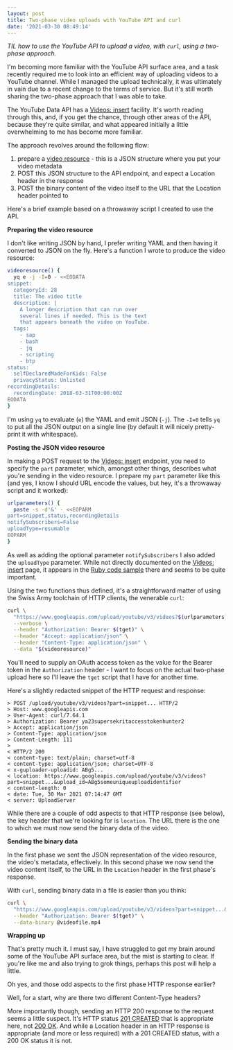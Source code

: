 ```yaml
---
layout: post
title: Two-phase video uploads with YouTube API and curl
date: '2021-03-30 08:49:14'
---
```


_TIL how to use the YouTube API to upload a video, with `curl`, using a two-phase approach._

I'm becoming more familiar with the YouTube API surface area, and a task recently required me to look into an efficient way of uploading videos to a YouTube channel. While I managed the upload technically, it was ultimately in vain due to a recent change to the terms of service. But it's still worth sharing the two-phase approach that I was able to take.

The YouTube Data API has a [Videos: insert](https://developers.google.com/youtube/v3/docs/videos/insert) facility. It's worth reading through this, and, if you get the chance, through other areas of the API, because they're quite similar, and what appeared initially a little overwhelming to me has become more familiar.

The approach revolves around the following flow:

1. prepare a [video resource](https://developers.google.com/youtube/v3/docs/videos#resource) - this is a JSON structure where you put your video metadata
1. POST this JSON structure to the API endpoint, and expect a Location header in the response
1. POST the binary content of the video itself to the URL that the Location header pointed to

Here's a brief example based on a throwaway script I created to use the API.

**Preparing the video resource**

I don't like writing JSON by hand, I prefer writing YAML and then having it converted to JSON on the fly. Here's a function I wrote to produce the video resource:

```bash
videoresource() {
  yq e -j -I=0 - <<EODATA
snippet:
  categoryId: 28
  title: The video title
  description: |
    A longer description that can run over
    several lines if needed. This is the text
    that appears beneath the video on YouTube.
  tags:
    - sap
    - bash
    - jq
    - scripting
    - btp
status:
  selfDeclaredMadeForKids: False
  privacyStatus: Unlisted
recordingDetails:
  recordingDate: 2018-03-31T00:00:00Z
EODATA
}
```

I'm using `yq` to evaluate (`e`) the YAML and emit JSON (`-j`). The `-I=0` tells `yq` to put all the JSON output on a single line (by default it will nicely pretty-print it with whitespace).

**Posting the JSON video resource**

In making a POST request to the [Videos: insert](https://developers.google.com/youtube/v3/docs/videos/insert) endpoint, you need to specify the `part` parameter, which, amongst other things, describes what you're sending in the video resource. I prepare my `part` parameter like this (and yes, I know I should URL encode the values, but hey, it's a throwaway script and it worked):

```bash
urlparameters() {
  paste -s -d'&' - <<EOPARM
part=snippet,status,recordingDetails
notifySubscribers=False
uploadType=resumable
EOPARM
}
```

As well as adding the optional parameter `notifySubscribers` I also added the `uploadType` parameter. While not directly documented on the [Videos: insert](https://developers.google.com/youtube/v3/docs/videos/insert) page, it appears in the [Ruby code sample](https://developers.google.com/youtube/v3/docs/videos/insert#ruby) there and seems to be quite important.

Using the two functions thus defined, it's a straightforward matter of using the Swiss Army toolchain of HTTP clients, the venerable `curl`:

```bash
curl \
  "https://www.googleapis.com/upload/youtube/v3/videos?$(urlparameters)" \
  --verbose \
  --header "Authorization: Bearer $(tget)" \
  --header "Accept: application/json" \
  --header "Content-Type: application/json" \
  --data "$(videoresource)"
```

You'll need to supply an OAuth access token as the value for the Bearer token in the `Authorization` header - I want to focus on the actual two-phase upload here so I'll leave the `tget` script that I have for another time.

Here's a slightly redacted snippet of the HTTP request and response:

```
> POST /upload/youtube/v3/videos?part=snippet... HTTP/2
> Host: www.googleapis.com
> User-Agent: curl/7.64.1
> Authorization: Bearer ya23supersekritaccesstokenhunter2
> Accept: application/json
> Content-Type: application/json
> Content-Length: 111
>
< HTTP/2 200
< content-type: text/plain; charset=utf-8
< content-type: application/json; charset=UTF-8
< x-guploader-uploadid: ABg5...
< location: https://www.googleapis.com/upload/youtube/v3/videos?part=snippet...&upload_id=ABg5someuniqueuploadidentifier
< content-length: 0
< date: Tue, 30 Mar 2021 07:14:47 GMT
< server: UploadServer
```

While there are a couple of odd aspects to that HTTP response (see below), the key header that we're looking for is `location`. The URL there is the one to which we must now send the binary data of the video.

**Sending the binary data**

In the first phase we sent the JSON representation of the video resource, the video's metadata, effectively. In this second phase we now send the video content itself, to the URL in the `Location` header in the first phase's response.

With `curl`, sending binary data in a file is easier than you think:

```bash
curl \
  "https://www.googleapis.com/upload/youtube/v3/videos?part=snippet...&upload_id=ABg5someuniqueuploadidentifier" \
  --header "Authorization: Bearer $(tget)" \
  --data-binary @videofile.mp4
```

**Wrapping up**

That's pretty much it. I must say, I have struggled to get my brain around some of the YouTube API surface area, but the mist is starting to clear. If you're like me and also trying to grok things, perhaps this post will help a little.

Oh yes, and those odd aspects to the first phase HTTP response earlier?

Well, for a start, why are there two different Content-Type headers?

More importantly though, sending an HTTP 200 response to the request seems a little suspect. It's HTTP status [201 CREATED](https://tools.ietf.org/html/rfc2616#section-10.2.2) that is appropriate here, not [200 OK](https://tools.ietf.org/html/rfc2616#section-10.2.1). And while a Location header in an HTTP response is appropriate (and more or less required) with a 201 CREATED status, with a 200 OK status it is not.
